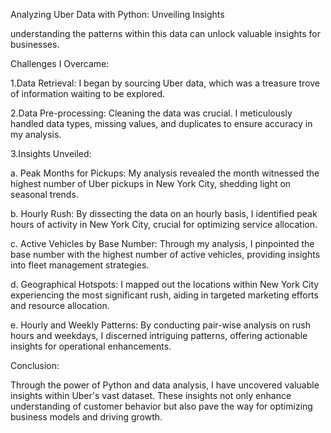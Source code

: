 
Analyzing Uber Data with Python: Unveiling Insights

 understanding the patterns within this data can unlock valuable insights for businesses.

Challenges I Overcame:

1.Data Retrieval: I began by sourcing Uber data, which was a treasure trove of information waiting to be explored.

2.Data Pre-processing: Cleaning the data was crucial. I meticulously handled data types, missing values, and duplicates to ensure accuracy in my analysis.

3.Insights Unveiled:

a. Peak Months for Pickups: My analysis revealed the month witnessed the highest number of Uber pickups in New York City, shedding light on seasonal trends.

b. Hourly Rush: By dissecting the data on an hourly basis, I identified peak hours of activity in New York City, crucial for optimizing service allocation.

c. Active Vehicles by Base Number: Through my analysis, I pinpointed the base number with the highest number of active vehicles, providing insights into fleet management strategies.

d. Geographical Hotspots: I mapped out the locations within New York City experiencing the most significant rush, aiding in targeted marketing efforts and resource allocation.

e. Hourly and Weekly Patterns: By conducting pair-wise analysis on rush hours and weekdays, I discerned intriguing patterns, offering actionable insights for operational enhancements.

Conclusion:

Through the power of Python and data analysis, I have uncovered valuable insights within Uber's vast dataset. These insights not only enhance understanding of customer behavior but also pave the way for optimizing business models and driving growth.

















